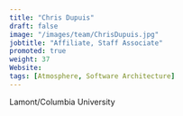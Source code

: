 ```yaml
---
title: "Chris Dupuis"
draft: false
image: "/images/team/ChrisDupuis.jpg"
jobtitle: "Affiliate, Staff Associate"
promoted: true
weight: 37
Website:
tags: [Atmosphere, Software Architecture]
---
```



Lamont/Columbia University
